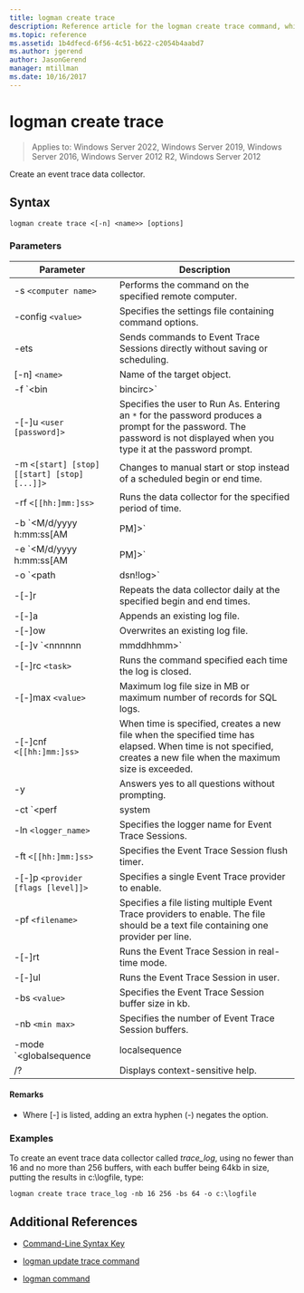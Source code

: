 ```yaml
---
title: logman create trace
description: Reference article for the logman create trace command, which creates an event trace data collector.
ms.topic: reference
ms.assetid: 1b4dfecd-6f56-4c51-b622-c2054b4aabd7
ms.author: jgerend
author: JasonGerend
manager: mtillman
ms.date: 10/16/2017
---
```


# logman create trace

>Applies to: Windows Server 2022, Windows Server 2019, Windows Server 2016, Windows Server 2012 R2, Windows Server 2012

Create an event trace data collector.

## Syntax

```
logman create trace <[-n] <name>> [options]
```

### Parameters

| Parameter | Description |
| --------- | ----------- |
| -s `<computer name>` | Performs the command on the specified remote computer. |
| -config `<value>` | Specifies the settings file containing command options. |
| -ets | Sends commands to Event Trace Sessions directly without saving or scheduling. |
| [-n] `<name>` | Name of the target object. |
| -f `<bin|bincirc>` | Specifies the log format for the data collector. |
| -[-]u `<user [password]>` | Specifies the user to Run As. Entering an `*` for the password produces a prompt for the password. The password is not displayed when you type it at the password prompt. |
| -m `<[start] [stop] [[start] [stop] [...]]>` | Changes to manual start or stop instead of a scheduled begin or end time. |
| -rf `<[[hh:]mm:]ss>` | Runs the data collector for the specified period of time. |
| -b `<M/d/yyyy h:mm:ss[AM|PM]>` | Begins collecting data at the specified time. |
| -e `<M/d/yyyy h:mm:ss[AM|PM]>` | Ends data collection at the specified time. |
| -o `<path|dsn!log>` | Specifies the output log file or the DSN and log set name in a SQL database. |
| -[-]r | Repeats the data collector daily at the specified begin and end times. |
| -[-]a | Appends an existing log file. |
| -[-]ow | Overwrites an existing log file. |
| -[-]v `<nnnnnn|mmddhhmm>` | Attaches file versioning information to the end of the log file name. |
| -[-]rc `<task>` | Runs the command specified each time the log is closed. |
| -[-]max `<value>` | Maximum log file size in MB or maximum number of records for SQL logs. |
| -[-]cnf `<[[hh:]mm:]ss>` | When time is specified, creates a new file when the specified time has elapsed. When time is not specified, creates a new file when the maximum size is exceeded. |
| -y | Answers yes to all questions without prompting. |
| -ct `<perf|system|cycle>` | Specifies the Event Trace Session clock type. |
| -ln `<logger_name>` | Specifies the logger name for Event Trace Sessions. |
| -ft `<[[hh:]mm:]ss>` | Specifies the Event Trace Session flush timer. |
| -[-]p `<provider [flags [level]]>` | Specifies a single Event Trace provider to enable. |
| -pf `<filename>` | Specifies a file listing multiple Event Trace providers to enable. The file should be a text file containing one provider per line. |
| -[-]rt | Runs the Event Trace Session in real-time mode. |
| -[-]ul | Runs the Event Trace Session in user. |
| -bs `<value>` | Specifies the Event Trace Session buffer size in kb. |
| -nb `<min max>` | Specifies the number of Event Trace Session buffers. |
| -mode `<globalsequence|localsequence|pagedmemory>` | Specifies the event trace session logger mode, including:<ul><li>**Globalsequence** - Specifies that the event tracer add a sequence number to every event it receives irrespective of which trace session received the event.</li><li>**Localsequence** - Specifies that the event tracer add sequence numbers for events received at a specific trace session. When this option is used, duplicate sequence numbers can exist across all sessions but will be unique within each trace session.</li><li>**Pagedmemory** - Specifies that the event tracer use paged memory rather than the default non-paged memory pool for its internal buffer allocations.</li></ul> |
| /? | Displays context-sensitive help. |

#### Remarks

- Where [-] is listed, adding an extra hyphen (-) negates the option.

### Examples

To create an event trace data collector called *trace_log*, using no fewer than 16 and no more than 256 buffers, with each buffer being 64kb in size, putting the results in c:\logfile, type:

```
logman create trace trace_log -nb 16 256 -bs 64 -o c:\logfile
```

## Additional References

- [Command-Line Syntax Key](command-line-syntax-key.md)

- [logman update trace command](logman-update-trace.md)

- [logman command](logman.md)
